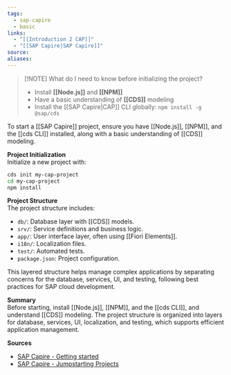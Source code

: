 ```yaml
---
tags:
  - sap-capire
  - basic
links:
  - "[[Introduction 2 CAP]]"
  - "[[SAP Capire|SAP Capire]]"
source:
aliases:
---
```

> [!NOTE] What do I need to know before initializing the project?
> - Install **[[Node.js]]** and **[[NPM]]**
> - Have a basic understanding of **[[CDS]]** modeling
> - Install the [[SAP Capire|CAP]] CLI globally: `npm install -g @sap/cds`

To start a [[SAP Capire]] project, ensure you have [[Node.js]], [[NPM]], and the [[cds CLI]] installed, along with a basic understanding of [[CDS]] modeling.

**Project Initialization**  
Initialize a new project with:
```bash
cds init my-cap-project
cd my-cap-project
npm install
```

**Project Structure**  
The project structure includes:
- `db/`: Database layer with [[CDS]] models.
- `srv/`: Service definitions and business logic.
- `app/`: User interface layer, often using [[Fiori Elements]].
- `i18n/`: Localization files.
- `test/`: Automated tests.
- `package.json`: Project configuration.

This layered structure helps manage complex applications by separating concerns for the database, services, UI, and testing, following best practices for SAP cloud development.

**Summary**  
Before starting, install [[Node.js]], [[NPM]], and the [[cds CLI]], and understand [[CDS]] modeling. The project structure is organized into layers for database, services, UI, localization, and testing, which supports efficient application management.

**Sources**
- [SAP Capire - Getting started](https://cap.cloud.sap/docs/get-started/#getting-started)
- [SAP Capire - Jumpstarting Projects](https://cap.cloud.sap/docs/about/#jumpstarting-projects)